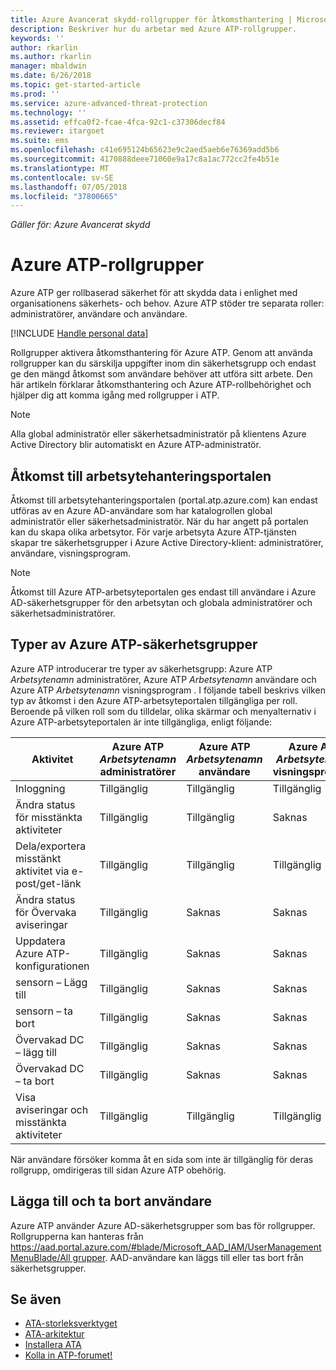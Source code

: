 ```yaml
---
title: Azure Avancerat skydd-rollgrupper för åtkomsthantering | Microsoft Docs
description: Beskriver hur du arbetar med Azure ATP-rollgrupper.
keywords: ''
author: rkarlin
ms.author: rkarlin
manager: mbaldwin
ms.date: 6/26/2018
ms.topic: get-started-article
ms.prod: ''
ms.service: azure-advanced-threat-protection
ms.technology: ''
ms.assetid: effca0f2-fcae-4fca-92c1-c37306decf84
ms.reviewer: itargoet
ms.suite: ems
ms.openlocfilehash: c41e695124b65623e9c2aed5aeb6e76369add5b6
ms.sourcegitcommit: 4170888deee71060e9a17c8a1ac772cc2fe4b51e
ms.translationtype: MT
ms.contentlocale: sv-SE
ms.lasthandoff: 07/05/2018
ms.locfileid: "37800665"
---
```

*Gäller för: Azure Avancerat skydd*




# <a name="azure-atp-role-groups"></a>Azure ATP-rollgrupper

Azure ATP ger rollbaserad säkerhet för att skydda data i enlighet med organisationens säkerhets- och behov. Azure ATP stöder tre separata roller: administratörer, användare och användare. 

[!INCLUDE [Handle personal data](../includes/gdpr-intro-sentence.md)]

Rollgrupper aktivera åtkomsthantering för Azure ATP. Genom att använda rollgrupper kan du särskilja uppgifter inom din säkerhetsgrupp och endast ge den mängd åtkomst som användare behöver att utföra sitt arbete. Den här artikeln förklarar åtkomsthantering och Azure ATP-rollbehörighet och hjälper dig att komma igång med rollgrupper i ATP.

> [!NOTE]
> Alla global administratör eller säkerhetsadministratör på klientens Azure Active Directory blir automatiskt en Azure ATP-administratör.

## <a name="accessing-the-workspace-management-portal"></a>Åtkomst till arbetsytehanteringsportalen

Åtkomst till arbetsytehanteringsportalen (portal.atp.azure.com) kan endast utföras av en Azure AD-användare som har katalogrollen global administratör eller säkerhetsadministratör. När du har angett på portalen kan du skapa olika arbetsytor. För varje arbetsyta Azure ATP-tjänsten skapar tre säkerhetsgrupper i Azure Active Directory-klient: administratörer, användare, visningsprogram. 

> [!NOTE]
> Åtkomst till Azure ATP-arbetsyteportalen ges endast till användare i Azure AD-säkerhetsgrupper för den arbetsytan och globala administratörer och säkerhetsadministratörer.


## <a name="types-of-azure-atp-security-groups"></a>Typer av Azure ATP-säkerhetsgrupper 

Azure ATP introducerar tre typer av säkerhetsgrupp: Azure ATP *Arbetsytenamn* administratörer, Azure ATP *Arbetsytenamn* användare och Azure ATP *Arbetsytenamn* visningsprogram . I följande tabell beskrivs vilken typ av åtkomst i den Azure ATP-arbetsyteportalen tillgängliga per roll. Beroende på vilken roll som du tilldelar, olika skärmar och menyalternativ i Azure ATP-arbetsyteportalen är inte tillgängliga, enligt följande:

|Aktivitet |Azure ATP *Arbetsytenamn* administratörer|Azure ATP *Arbetsytenamn* användare|Azure ATP *Arbetsytenamn* visningsprogram|
|----|----|----|----|
|Inloggning|Tillgänglig|Tillgänglig|Tillgänglig|
|Ändra status för misstänkta aktiviteter|Tillgänglig|Tillgänglig|Saknas|
|Dela/exportera misstänkt aktivitet via e-post/get-länk|Tillgänglig|Tillgänglig|Tillgänglig|
|Ändra status för Övervaka aviseringar|Tillgänglig|Saknas|Saknas|
|Uppdatera Azure ATP-konfigurationen|Tillgänglig|Saknas|Saknas|
|sensorn – Lägg till|Tillgänglig|Saknas|Saknas|
|sensorn – ta bort |Tillgänglig|Saknas|Saknas|
|Övervakad DC – lägg till |Tillgänglig|Saknas|Saknas|
|Övervakad DC – ta bort|Tillgänglig|Saknas|Saknas|
|Visa aviseringar och misstänkta aktiviteter|Tillgänglig|Tillgänglig|Tillgänglig|


När användare försöker komma åt en sida som inte är tillgänglig för deras rollgrupp, omdirigeras till sidan Azure ATP obehörig. 

## <a name="add-and-remove-users"></a>Lägga till och ta bort användare 

Azure ATP använder Azure AD-säkerhetsgrupper som bas för rollgrupper. Rollgrupperna kan hanteras från [ https://aad.portal.azure.com/#blade/Microsoft_AAD_IAM/UserManagementMenuBlade/All grupper](https://aad.portal.azure.com/#blade/Microsoft_AAD_IAM/UserManagementMenuBlade/All%20groups). AAD-användare kan läggs till eller tas bort från säkerhetsgrupper. 


## <a name="see-also"></a>Se även
- [ATA-storleksverktyget](http://aka.ms/aatpsizingtool)
- [ATA-arkitektur](atp-architecture.md)
- [Installera ATA](install-atp-step1.md)
- [Kolla in ATP-forumet!](https://aka.ms/azureatpcommunity)

